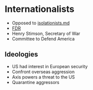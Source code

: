 # Internationalists
- Opposed to [isolationists.md](isolationists.md)
- [FDR](roosevelt_franklin.md)
- Henry Stimson, Secretary of War
- Committee to Defend America

## Ideologies
- US had interest in European security
- Confront overseas aggression
- Axis powers a threat to the US
- Quarantine aggressors
